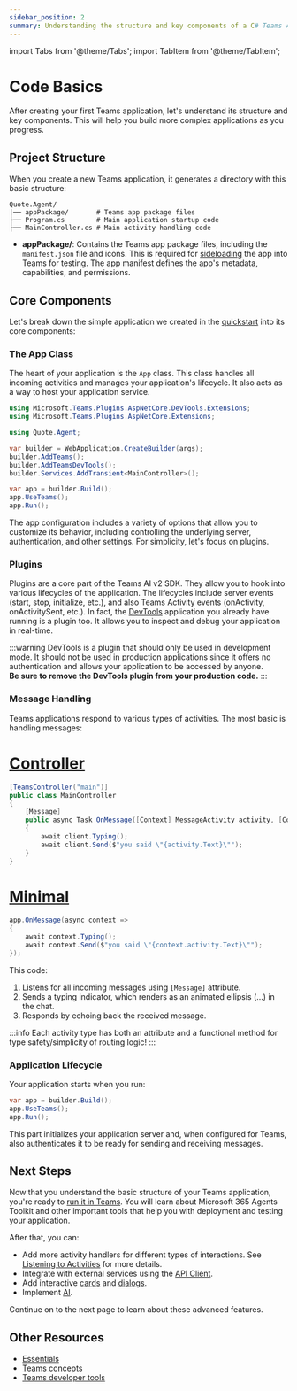 ```yaml
---
sidebar_position: 2
summary: Understanding the structure and key components of a C# Teams AI application including the Application class, dependency injection, and project organization.
---
```


import Tabs from '@theme/Tabs';
import TabItem from '@theme/TabItem';

# Code Basics

After creating your first Teams application, let's understand its structure and key components. This will help you build more complex applications as you progress.

## Project Structure

When you create a new Teams application, it generates a directory with this basic structure:


```
Quote.Agent/
|── appPackage/       # Teams app package files
├── Program.cs        # Main application startup code
├── MainController.cs # Main activity handling code
```

- **appPackage/**: Contains the Teams app package files, including the `manifest.json` file and icons. This is required for [sideloading](https://learn.microsoft.com/en-us/microsoftteams/platform/concepts/deploy-and-publish/apps-upload) the app into Teams for testing. The app manifest defines the app's metadata, capabilities, and permissions.

## Core Components

Let's break down the simple application we created in the [quickstart](quickstart) into its core components:

### The App Class

The heart of your application is the `App` class. This class handles all incoming activities and manages your application's lifecycle. It also acts as a way to host your application service.


```csharp title="Program.cs"
using Microsoft.Teams.Plugins.AspNetCore.DevTools.Extensions;
using Microsoft.Teams.Plugins.AspNetCore.Extensions;

using Quote.Agent;

var builder = WebApplication.CreateBuilder(args);
builder.AddTeams();
builder.AddTeamsDevTools();
builder.Services.AddTransient<MainController>();

var app = builder.Build();
app.UseTeams();
app.Run();
```


The app configuration includes a variety of options that allow you to customize its behavior, including controlling the underlying server, authentication, and other settings. For simplicity, let's focus on plugins.

### Plugins

Plugins are a core part of the Teams AI v2 SDK. They allow you to hook into various lifecycles of the application. The lifecycles include server events (start, stop, initialize, etc.), and also Teams Activity events (onActivity, onActivitySent, etc.). In fact, the [DevTools](/developer-tools/devtools) application you already have running is a plugin too. It allows you to inspect and debug your application in real-time.

:::warning
DevTools is a plugin that should only be used in development mode. It should not be used in production applications since it offers no authentication and allows your application to be accessed by anyone.\
**Be sure to remove the DevTools plugin from your production code.**
:::

### Message Handling

Teams applications respond to various types of activities. The most basic is handling messages:


# [Controller](#tab/controller)
```csharp title="MainController.cs" 
[TeamsController("main")]
public class MainController
{
    [Message]
    public async Task OnMessage([Context] MessageActivity activity, [Context] IContext.Client client)
    {
        await client.Typing();
        await client.Send($"you said \"{activity.Text}\"");
    }
}
```

# [Minimal](#tab/minimal)
```csharp title="Program.cs" 
app.OnMessage(async context =>
{
    await context.Typing();
    await context.Send($"you said \"{context.activity.Text}\"");
});
```




This code:

1. Listens for all incoming messages using `[Message]` attribute.
2. Sends a typing indicator, which renders as an animated ellipsis (…) in the chat.
3. Responds by echoing back the received message.

:::info
Each activity type has both an attribute and a functional method for type safety/simplicity
of routing logic!
:::

### Application Lifecycle

Your application starts when you run:


```csharp
var app = builder.Build();
app.UseTeams();
app.Run();
```


This part initializes your application server and, when configured for Teams, also authenticates it to be ready for sending and receiving messages.

## Next Steps

Now that you understand the basic structure of your Teams application, you're ready to [run it in Teams](running-in-teams). You will learn about Microsoft 365 Agents Toolkit and other important tools that help you with deployment and testing your application.

After that, you can:

- Add more activity handlers for different types of interactions. See [Listening to Activities](../essentials/on-activity) for more details.
- Integrate with external services using the [API Client](../essentials/api).
- Add interactive [cards](../in-depth-guides/adaptive-cards) and [dialogs](../in-depth-guides/dialogs).
- Implement [AI](../in-depth-guides/ai).

Continue on to the next page to learn about these advanced features.

## Other Resources

- [Essentials](../essentials)
- [Teams concepts](/teams)
- [Teams developer tools](/developer-tools)
